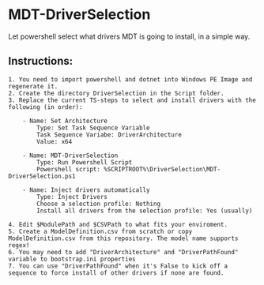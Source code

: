 # MDT-DriverSelection
Let powershell select what drivers MDT is going to install, in a simple way.

## Instructions:
    1. You need to import powershell and dotnet into Windows PE Image and regenerate it.
    2. Create the directory DriverSelection in the Script folder.
    3. Replace the current TS-steps to select and install drivers with the following (in order):
        
        - Name: Set Architecture
            Type: Set Task Sequence Variable
            Task Sequence Variabe: DriverArchitecture
            Value: x64

        - Name: MDT-DriverSelection
            Type: Run Powershell Script
            Powershell script: %SCRIPTROOT%\DriverSelection\MDT-DriverSelection.ps1

        - Name: Inject drivers automatically
            Type: Inject Drivers
            Choose a selection profile: Nothing
            Install all drivers from the selection profile: Yes (usually)

    4. Edit $ModulePath and $CSVPath to what fits your enviroment.
    5. Create a ModelDefinition.csv from scratch or copy ModelDefinition.csv from this repository. The model name supports regex!
    6. You may need to add "DriverArchitecture" and "DriverPathFound" variable to bootstrap.ini properties
    7. You can use "DriverPathFound" when it's False to kick off a sequence to force install of other drivers if none are found.
